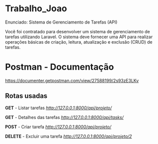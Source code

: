 # Trabalho_Joao
Enunciado: Sistema de Gerenciamento de Tarefas (API)

Você foi contratado para desenvolver um sistema de gerenciamento de tarefas utilizando Laravel. O sistema deve fornecer uma API para realizar operações básicas de criação, leitura, atualização e exclusão (CRUD) de tarefas.

# Postman - Documentação
https://documenter.getpostman.com/view/27588199/2s93zE3LKv

## Rotas usadas
 **GET** - Listar tarefas *http://127.0.0.1:8000/api/projeto/*
 
 **GET** - Detalhes das tarefas *http://127.0.0.1:8000/api/tasks/*
 
 **POST** - Criar tarefa *http://127.0.0.1:8000/api/projeto/*
 
 **DELETE** - Excluir uma tarefa *http://127.0.0.1:8000/api/projeto/2*
